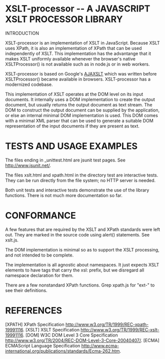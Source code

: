 XSLT-processor -- A JAVASCRIPT XSLT PROCESSOR LIBRARY
===========

INTRODUCTION

 XSLT-processor is an implementation of XSLT in JavaScript. Because XSLT uses
 XPath, it is also an implementation of XPath that can be used
 independently of XSLT. This implementation has the advantange that it
 makes XSLT uniformly available whenever the browser's native XSLTProcessor() 
 is not available such as in node.js or in web workers.

 XSLT-processor is based on Google's [AJAXSLT](https://github.com/4031651/ajaxslt) 
 which was written before XSLTProcessor() became available in browsers. 
 XSLT-processor has a modernized codebase.

 This implementation of XSLT operates at the DOM level on its input
 documents. It internally uses a DOM implementation to create the
 output document, but usually returns the output document as text
 stream. The DOM to construct the output document can be supplied by
 the application, or else an internal minimal DOM implementation is
 used. This DOM comes with a minimal XML parser that can be used to
 generate a suitable DOM representation of the input documents if they
 are present as text.


TESTS AND USAGE EXAMPLES
======
 The files ending in _unittest.html are jsunit test pages. See
 <http://www.jsunit.net/>.

 The files xslt.html and xpath.html in the directory test are
 interactive tests. They can be run directly from the file system; no
 HTTP server is needed.

 Both unit tests and interactive tests demonstrate the use of the
 library functions. There is not much more documentation so far.

CONFORMANCE
======
 A few features that are required by the XSLT and XPath standards were
 left out. They are marked in the source code using alert()
 statements. See xslt.js.

 The DOM implementation is minimal so as to support the XSLT
 processing, and not intended to be complete.

 The implementation is all agnostic about namespaces. It just expects
 XSLT elements to have tags that carry the xsl: prefix, but we
 disregard all namespace declaration for them.

 There are a few nonstandard XPath functions. Grep xpath.js for "ext-"
 to see their definitions.
 

REFERENCES
======
 [XPATH] XPath Specification
     <http://www.w3.org/TR/1999/REC-xpath-19991116>.
 [XSLT] XSLT Specification
     <http://www.w3.org/TR/1999/REC-xslt-19991116>.
 [DOM] W3C DOM Level 3 Core Specification
     <http://www.w3.org/TR/2004/REC-DOM-Level-3-Core-20040407/>.
 [ECMA] ECMAScript Language Specification
     <http://www.ecma-international.org/publications/standards/Ecma-262.htm>.
